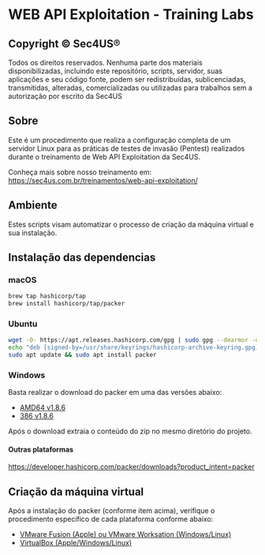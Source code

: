 # WEB API Exploitation - Training Labs

## Copyright © Sec4US®

Todos os direitos reservados. Nenhuma parte dos materiais disponibilizadas, incluindo este repositório, scripts, servidor, suas aplicações e seu código fonte, podem ser redistribuídas, sublicenciadas, transmitidas, alteradas, comercializadas ou utilizadas para trabalhos sem a autorização por escrito da Sec4US

## Sobre

Este é um procedimento que realiza a configuração completa de um servidor Linux para as práticas de testes de invasão (Pentest) realizados durante o treinamento de Web API Exploitation da Sec4US.

Conheça mais sobre nosso treinamento em: https://sec4us.com.br/treinamentos/web-api-exploitation/

## Ambiente

Estes scripts visam automatizar o processo de criação da máquina virtual e sua instalação.


## Instalação das dependencias

### macOS

```bash
brew tap hashicorp/tap
brew install hashicorp/tap/packer
```

### Ubuntu

```bash
wget -O- https://apt.releases.hashicorp.com/gpg | sudo gpg --dearmor -o /usr/share/keyrings/hashicorp-archive-keyring.gpg
echo "deb [signed-by=/usr/share/keyrings/hashicorp-archive-keyring.gpg] https://apt.releases.hashicorp.com $(lsb_release -cs) main" | sudo tee /etc/apt/sources.list.d/hashicorp.list
sudo apt update && sudo apt install packer
```

### Windows

Basta realizar o download do packer em uma das versões abaixo:

- [AMD64 v1.8.6](https://releases.hashicorp.com/packer/1.8.6/packer_1.8.6_windows_amd64.zip)
- [386 v1.8.6](https://releases.hashicorp.com/packer/1.8.6/packer_1.8.6_windows_386.zip)

Após o download extraia o conteúdo do zip no mesmo diretório do projeto.

#### Outras plataformas

https://developer.hashicorp.com/packer/downloads?product_intent=packer

## Criação da máquina virtual

Após a instalação do packer (conforme item acima), verifique o procedimento específico de cada plataforma conforme abaixo:

- [VMware Fusion (Apple) ou VMware Worksation (Windows/Linux)](ubuntu-22-04-packer-fusion-workstation/README.md)
- [VirtualBox (Apple/Windows/Linux)](ubuntu-22-04-packer-virtualbox/README.md)

